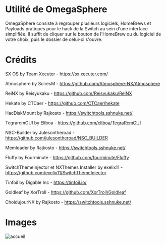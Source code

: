 # Utilité de OmegaSphere
OmegaSphere consiste à regrouper plusieurs logiciels, HomeBrews et Payloads pratiques pour le hack de la Switch au sein d'une interface simplifiée. Il suffit de cliquer sur le bouton de l'HomeBrew ou du logiciel de votre choix, puis le dossier de celui-ci s'ouvre.

# Crédits

SX OS by Team Xecuter - https://sx.xecuter.com/

Atmosphere by SciresM - https://github.com/Atmosphere-NX/Atmosphere

ReiNX by Reisyukaku - https://github.com/Reisyukaku/ReiNX

Hekate by CTCaer - https://github.com/CTCaer/hekate

HacDiskMount by Rajkosto - https://switchtools.sshnuke.net/

TegrarcmGUI by Eliboa -  https://github.com/eliboa/TegraRcmGUI

NSC-Builder by Julesontheroad - https://github.com/julesontheroad/NSC_BUILDER

Memloader by Rajkosto - https://switchtools.sshnuke.net/

Fluffy by Fourminute - https://github.com/fourminute/Fluffy

SwitchThemeInjector et NXThemes Installer by exelix11 - https://github.com/exelix11/SwitchThemeInjector

Tinfoil by Digable Inc - https://tinfoil.io/

Goldleaf by XorTroll - https://github.com/XorTroll/Goldleaf

ChoidujourNX by Rajkosto - https://switchtools.sshnuke.net/

# Images

![accueil](https://user-images.githubusercontent.com/41802608/62948155-260ba000-bde4-11e9-9dc9-51cb2b1f24c7.png)
